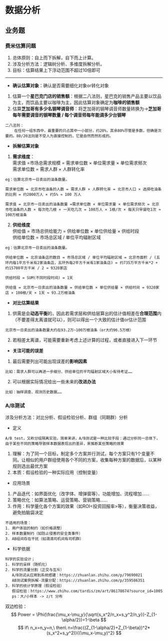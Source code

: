 # 数据分析
## 业务题
### **费米估算问题**
1. 总体原则：自上而下拆解，自下而上计算。
2. 涉及分析方法：逻辑树分析、多维度拆解分析。
3. 目标：估算结果上下浮动范围不超过10倍即可
---
- **确认估算对象**：确认是否需要细化对象or转化对象
1. 估算一个**星巴克门店的销售额**：根据二八法则，星巴克的销售产品主要以饮品为主，而饮品主要以咖啡为主，因此估算对象确定为**咖啡的销售额**
2. 估算**芝加哥有多少名钢琴调音师**：将芝加哥的钢琴调音师数量转换为->**芝加哥每年需要调音的钢琴数量 / 每个调音师每年能调多少台钢琴**
```
二八法则：
    在任何一组东西中，最重要的只占其中一小部分，约20%，其余80%尽管是多数，但确是次要的。80/20法则是不受人为直接控制的，它是自然而然形成的。
```

- **拆解估算对象**
1. **需求维度**：
<br>需求值 =市场总需求规模 = 需求单位数 × 单位需求量 × 单位需求频次
<br>需求单位数 = 需求人群 × 人群转化率
```
eg：估算北京市一日卖出的油条数量。

需求单位数 = 北京市吃油条的人数 = 需求人群 × 人群转化率 = 北京市人口 × 选择吃油条的比例 = 约2000万人 × 约5% ≈ 100 万人

需求值 = 北京市一日卖出的油条数量 =需求单位数 × 单位需求量 × 单位需求频次 = 北京市吃油条的人数 × 每次吃几根 × 一天吃几次 = 100万人 × 1根/次 × 每天只早餐吃1次 ≈ 100万根油条
```
2. **供给维度**
<br>供给值 = 市场总供给能力 = 供给单位数 × 单位供给量 × 供给时段
<br>供给单位数 = 市场总区域 / 单位平均辐射区域
```
eg：估算北京市一日卖出的油条数量。

供给单位数 = 北京油条店的数目 = 市场总区域 / 单位平均辐射区域 = 北京市面积 / (五环内每1平方千米有2家油条店，五环外每2平方千米有1家油条店) = 约735万平方千米*2 + 约15700平方千米 / 2 ≈ 9320家店

供给时段 = SUM(不同时段时间) = 1天

供给值 = 北京市一日卖出的油条数量 = 供给单位数 × 单位供给量 × 供给时间 = 9320家店 × 100根/天 × 1天 ≈ 93.2万根油条
```

- **对比估算结果**
1. 供需是会**动态平衡**的，因此若需求层和供给层算出的估计值相差在**合理范围**内（不要差得太离谱就可以），则可以得出一个大致的估计值or估计范围
```
北京市一日卖出的油条数量大约在93.2万~100万根油条（or大约96.5万根）
```
2. 若相差太离谱，可能需要重新考虑上述计算的过程，或者直接进入下一环节

- **关注可能的误差**
1. 最后需要列出可能出现误差的**影响因素**
```
比如：需求人群可以再进一步细分、供给单位的平均辐射区域大小有待考证……
```
2. 可以根据实际情况给出一些未来的**改进办法**
```
比如：抽样调查、观测历史数据……
```

### **A/B测试**
涉及分析方法：对比分析、假设检验分析、群组（同期群）分析
- 定义
```
A/B test，又称分组隔离实验，简单来讲，A/B测试是一种比较手段：通过分析同一总体下，由于某些不同的策略导致样本数据表现出的差异，来推断某些策略的效果
```
1. 理解：为了同一个目标，制定多个方案并行测试，每个方案只有1个变量不同。让相似的用户群组使用各个不同的方案，收集每种方案的数据后，以某种规则选出最优方案
2. 本质：假设检验的一种实际应用（控制变量）

- 应用场景
1. 产品迭代：如界面优化（改字体、增弹窗等）、功能增加、流程增加……
2. 策略优化：如算法策略、运营策略、营销策略……
3. 作用：科学量化各个方案的效果（如ROI<投资回报率>等），衡量决策收益，避免拍脑袋决定
```
不适用的场景：
1. 用户体验的制约（如价格调整）
2. 样本数量制约（如防止侵害的安全类事件）
3. AB组间存在干扰（如滴滴司机间有司机群）
```

- 科学依据
```
科学的实验设计；
1. 科学的采样（随机化）
2. 科学的流量分割（正交与互斥）
   A/B测试从应用到系统搭建：https://zhuanlan.zhihu.com/p/79690021
   AB测试案例拆解-流量分配：https://zhuanlan.zhihu.com/p/359586351
3. 科学的统计学原理（假设检验）
   假设检验：https://www.zhihu.com/tardis/zm/art/86178674?source_id=1005
   ps：大/小样本 -> z/t 分布
```
双边检验：
$$
Power = \Phi(\frac{\mu_x-\mu_y}{\sqrt{s_x^2/n_x+s_y^2/n_y}}-Z_{1-\alpha/2})=1-\beta
$$
$$
if\ n_x=n_y=n,\ then\ n=\frac{(Z_{1-\alpha/2}+Z_{1-\beta})^2*(s_x^2+s_y^2)}{(\mu_x-\mu_y)^2}
$$